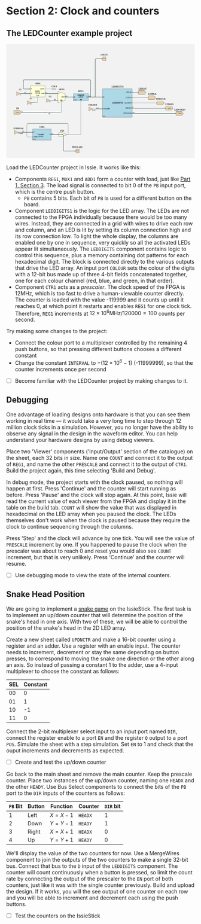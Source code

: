 # Section 2: Clock and counters

## The LEDCounter example project

![The LEDCounter example project, main sheet.](graphics/LEDCounter_main.png)

Load the LEDCounter project in Issie. It works like this:
- Components `REG1`, `MUX1` and `ADD1` form a counter with load, just like [Part 1, Section 3](../Part1/Section3.md).
The load signal is connected to bit 0 of the `PB` input port, which is the centre push button.
    - `PB` contains 5 bits. Each bit of `PB` is used for a different button on the board.
- Component `LEDDIGITS1` is the logic for the LED array.
The LEDs are not connected to the FPGA individually because there would be too many wires.
Instead, they are connected in a grid with wires to drive each row and column, and an LED is lit by setting its column connection high and its row connection low.
To light the whole display, the columns are enabled one by one in sequence, very quickly so all the activated LEDs appear lit simultaneously.
The `LEDDIGITS` component contains logic to control this sequence, plus a memory containing dot patterns for each hexadecimal digit.
The block is connected directly to the various outputs that drive the LED array.
An input port `COLOUR` sets the colour of the digits with a 12-bit bus made up of three 4-bit fields concatenated together, one for each colour channel (red, blue, and green, in that order).
- Component `CTR1` acts as a *prescaler*.
The clock speed of the FPGA is 12MHz, which is too fast to drive a human-viewable counter directly.
The counter is loaded with the value -119999 and it counts up until it reaches 0, at which point it restarts and enables `REG1` for one clock tick.
Therefore, `REG1` increments at $12 \times 10^6 \text{MHz} / 120000 = 100$ counts per second.

Try making some changes to the project:
- Connect the colour port to a multiplexer controlled by the remaining 4 push buttons, so that pressing different buttons chooses a different constant
- Change the constant `INTERVAL` to $-(12\times 10^6-1)$  (-11999999), so that the counter increments once per second

- [ ] Become familiar with the LEDCounter project by making changes to it.

## Debugging

One advantage of loading designs onto hardware is that you can see them working in real time — it would take a very long time to step through 12 million clock ticks in a simulation.
However, you no longer have the ability to observe any signal in the design in the waveform editor.
You can help understand your hardware designs by using debug viewers.

Place two 'Viewer' components ('Input/Output' section of the catalogue) on the sheet, each 32 bits in size.
Name one `COUNT` and connect it to the output of `REG1`, and name the other `PRESCALE` and connect it to the output of `CTR1`.
Build the project again, this time selecting 'Build and Debug'.

In debug mode, the project starts with the clock paused, so nothing will happen at first.
Press 'Continue' and the counter will start running as before.
Press 'Pause' and the clock will stop again.
At this point, Issie will read the current value of each viewer from the FPGA and display it in the table on the build tab.
`COUNT` will show the value that was displayed in hexadecimal on the LED array when you paused the clock.
The LEDs themselves don't work when the clock is paused because they require the clock to continue sequencing through the columns.

Press 'Step' and the clock will advance by one tick.
You will see the value of `PRESCALE` increment by one.
If you happened to pause the clock when the prescaler was about to reach 0 and reset you would also see `COUNT` increment, but that is very unlikely.
Press 'Continue' and the counter will resume.

- [ ] Use debugging mode to view the state of the internal counters.

## Snake Head Position

We are going to implement a [snake game](https://en.wikipedia.org/wiki/Snake_(video_game_genre)) on the IssieStick.
The first task is to implement an up/down counter that will determine the position of the snake's head in one axis. With two of these, we will be able to control the position of the snake's head in the 2D LED array.

Create a new sheet called `UPDNCTR` and make a 16-bit counter using a register and an adder. Use a register with an enable input. The counter needs to increment, decrement or stay the same depending on button presses, to correspond to moving the snake one direction or the other along an axis.
So instead of passing a constant 1 to the adder, use a 4-input multiplexer to choose the constant as follows:

| SEL | Constant  |
| --- | -- |
| 00  | 0 |
| 01  | 1 |
| 10  | -1 |
| 11  | 0 |

Connect the 2-bit multiplexer select input to an input port named `DIR`, connect the register enable to a port `EN` and the register `Q` output to a port `POS`.
Simulate the sheet with a step simulation. Set `EN` to 1 and check that the ouput increments and decrements as expected.

- [ ] Create and test the up/down counter

Go back to the main sheet and remove the main counter. Keep the prescale counter.
Place two instances of the up/down counter, naming one `HEADX` and the other `HEADY`.
Use Bus Select components to connect the bits of the `PB` port to the `DIR` inputs of the counters as follows:

| `PB` Bit | Button | Function | Counter  | `DIR` bit |
| --- | ------ | -------- | -------- | ------- |
| 1   | Left   | $X=X-1$  | `HEADX` | 1       |
| 2   | Down   | $Y=Y-1$  | `HEADY` | 1       |
| 3   | Right  | $X=X+1$  | `HEADX` | 0       |
| 4   | Up     | $Y=Y+1$  | `HEADY` | 0       |

We'll display the value of the two counters for now. Use a MergeWires component to join the outputs of the two counters to make a single 32-bit bus.
Connect that bus to the `D` input of the `LEDDIGITS` component.
The counter will count continuously when a button is pressed, so limit the count rate by connecting the output of the prescaler to the `EN` port of both counters, just like it was with the single counter previously.
Build and upload the design. If it works, you will the see output of one counter on each row and you will be able to increment and decrement each using the push buttons.

- [ ] Test the counters on the IssieStick
